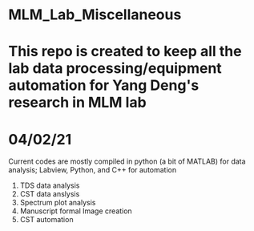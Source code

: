 # MLM_Lab_Miscellaneous

# This repo is created to keep all the lab data processing/equipment automation for Yang Deng's research in MLM lab

# 04/02/21
 Current codes are mostly compiled in python (a bit of MATLAB) for data analysis; Labview, Python, and C++ for automation
 1. TDS data analysis 
 2. CST data anslysis 
 3. Spectrum plot analysis
 4. Manuscript formal Image creation
 5. CST automation
